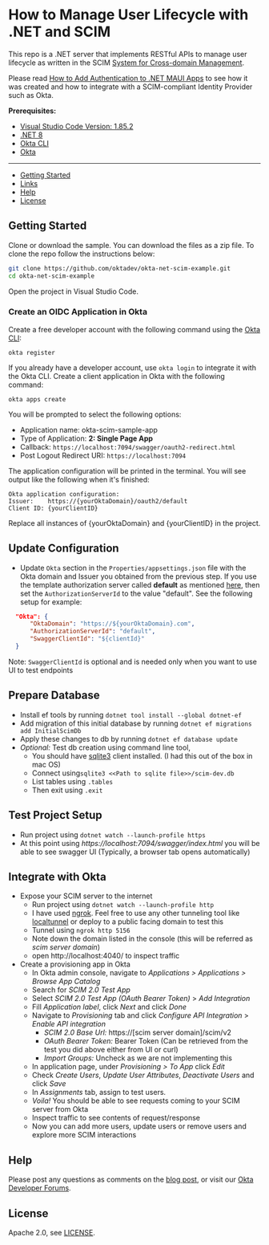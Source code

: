 # How to Manage User Lifecycle with .NET and SCIM

This repo is a .NET server that implements RESTful APIs to manage user lifecycle as written in the SCIM [System for Cross-domain Management](https://datatracker.ietf.org/doc/html/rfc7644). 

Please read [How to Add Authentication to .NET MAUI Apps][blog] to see how it was created and how to integrate with a SCIM-compliant Identity Provider such as Okta. 

**Prerequisites:**

* [Visual Studio Code Version: 1.85.2](https://code.visualstudio.com/)
* [.NET 8](https://dotnet.microsoft.com/en-us/download/dotnet/8.0)
* [Okta CLI](https://cli.okta.com)
* [Okta](https://developer.okta.com/)

----

* [Getting Started](#getting-started)
* [Links](#links)
* [Help](#help)
* [License](#license)

## Getting Started

Clone or download the sample. You can download the files as a zip file. To clone the repo follow the instructions below:

```bash
git clone https://github.com/oktadev/okta-net-scim-example.git
cd okta-net-scim-example
```

Open the project in Visual Studio Code.

### Create an OIDC Application in Okta

Create a free developer account with the following command using the [Okta CLI](https://cli.okta.com):

```shell
okta register
```

If you already have a developer account, use `okta login` to integrate it with the Okta CLI. 
Create a client application in Okta with the following command:

```shell
okta apps create
```

You will be prompted to select the following options:
- Application name: okta-scim-sample-app
- Type of Application: **2: Single Page App**
- Callback: `https://localhost:7094/swagger/oauth2-redirect.html`
- Post Logout Redirect URI: `https://localhost:7094`

The application configuration will be printed in the terminal. You will see output like the following when it's finished:

```console
Okta application configuration:
Issuer:    https://{yourOktaDomain}/oauth2/default
Client ID: {yourClientID}
```

Replace all instances of {yourOktaDomain} and {yourClientID} in the project.

## Update Configuration

- Update `Okta` section in the `Properties/appsettings.json` file with the Okta domain and Issuer you obtained from the previous step. If you use the template authorization server called **default** as mentioned [here](https://developer.okta.com/docs/concepts/auth-servers/#default-custom-authorization-server), then set the `AuthorizationServerId` to the value "default". See the following setup for example:

```json
  "Okta": {
      "OktaDomain": "https://${yourOktaDomain}.com",
      "AuthorizationServerId": "default",
      "SwaggerClientId": "${clientId}"
  }
```

Note: `SwaggerClientId` is optional and is needed only when you want to use UI to test endpoints

## Prepare Database
- Install ef tools by running `dotnet tool install --global dotnet-ef`
- Add migration of this initial database by running `dotnet ef migrations add InitialScimDb`
- Apply these changes to db by running `dotnet ef database update`
- *Optional:* Test db creation using command line tool, 
    - You should have [sqlite3](https://www.sqlite.org/) client installed. (I had this out of the box in mac OS)
    - Connect using`sqlite3 <<Path to sqlite file>>/scim-dev.db`
    - List tables using `.tables`
    - Then exit using `.exit`

## Test Project Setup
- Run project using `dotnet watch --launch-profile https`
- At this point using *https://localhost:7094/swagger/index.html* you will be able to see swagger UI (Typically, a browser tab opens automatically)

## Integrate with Okta
- Expose your SCIM server to the internet
    - Run project using `dotnet watch --launch-profile http`
    - I have used [ngrok](https://ngrok.com/). Feel free to use any other tunneling tool like [localtunnel](https://github.com/localtunnel/localtunnel) or deploy to a public facing domain to test this
    - Tunnel using `ngrok http 5156`
    - Note down the domain listed in the console (this will be referred as *scim server domain*)
    - open http://localhost:4040/ to inspect traffic
- Create a provisioning app in Okta
    - In Okta admin console, navigate to *Applications > Applications > Browse App Catalog*
    - Search for *SCIM 2.0 Test App*
    - Select *SCIM 2.0 Test App (OAuth Bearer Token)* > *Add Integration*
    - Fill *Application label*, click *Next* and click *Done*
    - Navigate to *Provisioning* tab and click *Configure API Integration* > *Enable API integration*
        - *SCIM 2.0 Base Url:* https://[scim server domain]/scim/v2
        - *OAuth Bearer Token:* Bearer Token (Can be retrieved from the test you did above either from UI or curl)
        - *Import Groups:* Uncheck as we are not implementing this
    - In application page, under *Provisioning > To App* click *Edit*
    - Check *Create Users*, *Update User Attributes*, *Deactivate Users* and click *Save*
    - In *Assignments* tab, assign to test users.
    - *Voila!* You should be able to see requests coming to your SCIM server from Okta
    - Inspect traffic to see contents of request/response
    - Now you can add more users, update users or remove users and explore more SCIM interactions

## Help

Please post any questions as comments on the [blog post][blog], or visit our [Okta Developer Forums](https://devforum.okta.com/).

## License

Apache 2.0, see [LICENSE](LICENSE).

[blog]: https://developer.okta.com/blog/2023/06/21/net-maui-authentication
